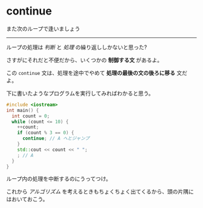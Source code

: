 # continue

また次のループで逢いましょう

---

ループの処理は *判断* と *処理* の繰り返ししかないと思った?

さすがにそれだと不便だから、いくつかの **制御する文** があるよ。

この `continue` 文は、処理を途中でやめて **処理の最後の文の後ろに移る** 文だよ。

下に書いたようなプログラムを実行してみればわかると思う。

```cpp
#include <iostream>
int main() {
  int count = 0;
  while (count <= 10) { 
    ++count;
    if (count % 3 == 0) {
      continue; // A へとジャンプ
    }
    std::cout << count << " ";
    ; // A
  }
}
```

ループ内の処理を中断するのにうってつけ。

これから *アルゴリズム* を考えるときもちょくちょく出てくるから、頭の片隅にはおいておこう。
